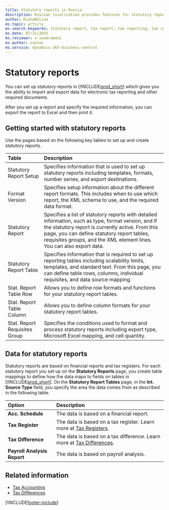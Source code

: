 ```yaml
---
title: Statutory reports in Russia
description: Russian localization provides features for statutory reporting compliance.
author: DianaMalina
ms.topic: article
ms.search.keywords: statutory report, tax report, tax reporting, tax compliance, financial report, Russia
ms.date: 07/21/2025
ms.reviewer: v-soumramani
ms.author: soalex
ms.service: dynamics-365-business-central
---
```


# Statutory reports

You can set up statutory reports in [!INCLUDE[prod_short](../../includes/prod_short.md)] which gives you the ability to import and export data for electronic tax reporting and other required documents.

After you set up a report and specify the required information, you can export the report to Excel and then print it.

## Getting started with statutory reports

Use the pages based on the following key tables to set up and create statutory reports.

| Table | Description |
|:-|:-|
| Statutory Report Setup | Specifies information that is used to set up statutory reports including templates, formats, number series, and export destinations. |
| Format Version | Specifies setup information about the different report formats. This includes when to use which report, the XML schema to use, and the required data format. |
| Statutory Report | Specifies a list of statutory reports with detailed information, such as type, format version, and if the statutory report is currently active. From this page, you can define statutory report tables, requisites groups, and the XML element lines. You can also export data. |
| Statutory Report Table | Specifies information that is required to set up reporting tables including scalability limits, templates, and standard text.   From this page, you can define table rows, columns, individual requisites, and data source mapping. |
| Stat. Report Table Row | Allows you to define row formats and functions for your statutory report tables. |
| Stat. Report Table Column | Allows you to define column formats for your statutory report tables. |
| Stat. Report Requisites Group | Specifies the conditions used to format and process statutory reports including export type, Microsoft Excel mapping, and cell quantity. |

## Data for statutory reports

Statutory reports are based on financial reports and tax registers. For each statutory report you set up on the **Statutory Reports** page, you create table mappings to define how the data maps to fields on tables in [!INCLUDE[prod_short](../../includes/prod_short.md)]. On the **Statutory Report Tables** page, in the **Int. Source Type** field, you specify the area the data comes from as described in the following table.

| Option | Description |
|:-|:-|
| **Acc. Schedule** | The data is based on a financial report. |
| **Tax Register** | The data is based on a tax register. Learn more at [Tax Registers](tax-registers.md). |
| **Tax Difference** | The data is based on a tax difference. Learn more at [Tax Differences](tax-differences.md). |
| **Payroll Analysis Report** | The data is based on payroll analysis. |

## Related information

- [Tax Accounting](Tax-Accounting.md)  
- [Tax Differences](Tax-Differences.md)  

[!INCLUDE[footer-include](../../includes/footer-banner.md)]
